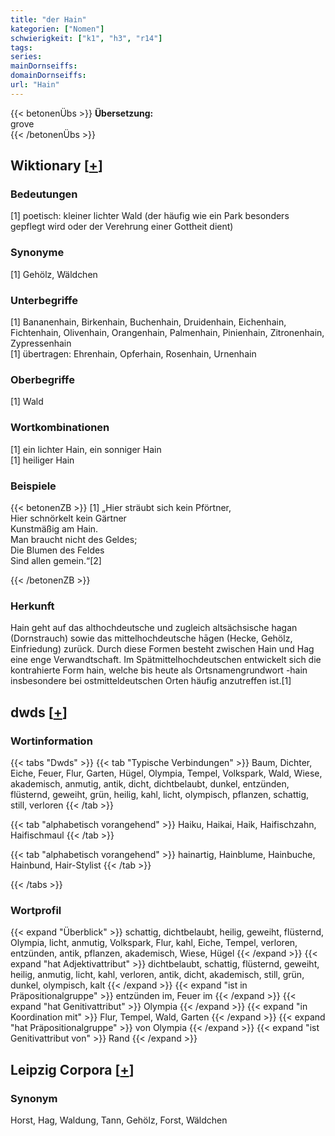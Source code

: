 ```yaml
---
title: "der Hain"
kategorien: ["Nomen"]
schwierigkeit: ["k1", "h3", "r14"]
tags:
series:
mainDornseiffs:
domainDornseiffs:
url: "Hain"
---
```


{{< betonenÜbs >}}
**Übersetzung:**  
grove  
{{< /betonenÜbs >}}

## Wiktionary [[+](https://de.wiktionary.org/wiki/Hain)]

### Bedeutungen
[1] poetisch: kleiner lichter Wald (der häufig wie ein Park besonders gepflegt wird oder der Verehrung einer Gottheit dient)  

### Synonyme
[1] Gehölz, Wäldchen  

### Unterbegriffe
[1] Bananenhain, Birkenhain, Buchenhain, Druidenhain, Eichenhain, Fichtenhain, Olivenhain, Orangenhain, Palmenhain, Pinienhain, Zitronenhain, Zypressenhain  
[1] übertragen: Ehrenhain, Opferhain, Rosenhain, Urnenhain  

### Oberbegriffe
[1] Wald  

### Wortkombinationen
[1] ein lichter Hain, ein sonniger Hain  
[1] heiliger Hain  

### Beispiele
{{< betonenZB >}}
[1] „Hier sträubt sich kein Pförtner,  
Hier schnörkelt kein Gärtner  
Kunstmäßig am Hain.  
Man braucht nicht des Geldes;  
Die Blumen des Feldes  
Sind allen gemein.“[2]  

{{< /betonenZB >}}
### Herkunft
Hain geht auf das althochdeutsche und zugleich altsächsische hagan (Dornstrauch) sowie das mittelhochdeutsche hāgen (Hecke, Gehölz, Einfriedung) zurück. Durch diese Formen besteht zwischen Hain und Hag eine enge Verwandtschaft. Im Spätmittelhochdeutschen entwickelt sich die kontrahierte Form hain, welche bis heute als Ortsnamengrundwort -hain insbesondere bei ostmitteldeutschen Orten häufig anzutreffen ist.[1]  



## dwds [[+](https://www.dwds.de/wb/Hain)]

### Wortinformation
{{< tabs "Dwds" >}}
{{< tab "Typische Verbindungen" >}}
Baum, Dichter, Eiche, Feuer, Flur, Garten, Hügel, Olympia, Tempel, Volkspark, Wald, Wiese, akademisch, anmutig, antik, dicht, dichtbelaubt, dunkel, entzünden, flüsternd, geweiht, grün, heilig, kahl, licht, olympisch, pflanzen, schattig, still, verloren
{{< /tab >}}

{{< tab "alphabetisch vorangehend" >}}
Haiku, Haikai, Haik, Haifischzahn, Haifischmaul
{{< /tab >}}

{{< tab "alphabetisch vorangehend" >}}
hainartig, Hainblume, Hainbuche, Hainbund, Hair-Stylist
{{< /tab >}}

{{< /tabs >}}

### Wortprofil
{{< expand "Überblick" >}} schattig, dichtbelaubt, heilig, geweiht, flüsternd, Olympia, licht, anmutig, Volkspark, Flur, kahl, Eiche, Tempel, verloren, entzünden, antik, pflanzen, akademisch, Wiese, Hügel {{< /expand >}}
{{< expand "hat Adjektivattribut" >}} dichtbelaubt, schattig, flüsternd, geweiht, heilig, anmutig, licht, kahl, verloren, antik, dicht, akademisch, still, grün, dunkel, olympisch, kalt {{< /expand >}}
{{< expand "ist in Präpositionalgruppe" >}} entzünden im, Feuer im {{< /expand >}}
{{< expand "hat Genitivattribut" >}} Olympia {{< /expand >}}
{{< expand "in Koordination mit" >}} Flur, Tempel, Wald, Garten {{< /expand >}}
{{< expand "hat Präpositionalgruppe" >}} von Olympia {{< /expand >}}
{{< expand "ist Genitivattribut von" >}} Rand {{< /expand >}}

## Leipzig Corpora [[+](https://corpora.uni-leipzig.de/en/res?word=Hain&corpusId=deu_newscrawl-public_2018)]


### Synonym
Horst, Hag, Waldung, Tann, Gehölz, Forst, Wäldchen

